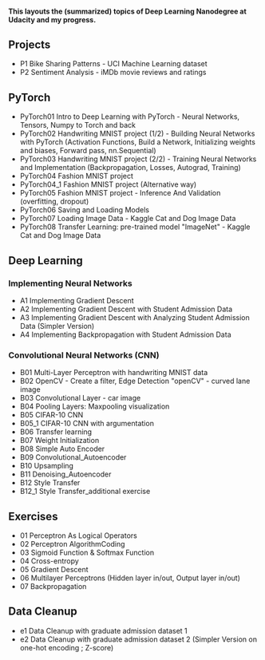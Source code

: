 #### This layouts the (summarized) topics of Deep Learning Nanodegree at Udacity and my progress.

## Projects
* P1 Bike Sharing Patterns - UCI Machine Learning dataset  
* P2 Sentiment Analysis - iMDb movie reviews and ratings

## PyTorch
* PyTorch01 Intro to Deep Learning with PyTorch - Neural Networks, Tensors, Numpy to Torch and back  
* PyTorch02 Handwriting MNIST project (1/2) - Building Neural Networks with PyTorch (Activation Functions, Build a Network, Initializing weights and biases, Forward pass, nn.Sequential)  
* PyTorch03 Handwriting MNIST project (2/2) - Training Neural Networks and Implementation
  (Backpropagation, Losses, Autograd, Training)
* PyTorch04 Fashion MNIST project  
* PyTorch04_1 Fashion MNIST project (Alternative way)  
* PyTorch05 Fashion MNIST project - Inference And Validation (overfitting, dropout)  
* PyTorch06 Saving and Loading Models  
* PyTorch07 Loading Image Data - Kaggle Cat and Dog Image Data
* PyTorch08 Transfer Learning: pre-trained model "ImageNet" - Kaggle Cat and Dog Image Data  
 
## Deep Learning
### Implementing Neural Networks 
* A1 Implementing Gradient Descent  
* A2 Implementing Gradient Descent with Student Admission Data  
* A3 Implementing Gradient Descent with Analyzing Student Admission Data (Simpler Version)  
* A4 Implementing Backpropagation with Student Admission Data

### Convolutional Neural Networks (CNN)
* B01 Multi-Layer Perceptron with handwriting MNIST data  
* B02 OpenCV - Create a filter, Edge Detection "openCV" - curved lane image
* B03 Convolutional Layer - car image
* B04 Pooling Layers: Maxpooling visualization
* B05 CIFAR-10 CNN
* B05_1 CIFAR-10 CNN with argumentation  
* B06 Transfer learning  
* B07 Weight Initialization  
* B08 Simple Auto Encoder  
* B09 Convolutional_Autoencoder  
* B10 Upsampling  
* B11 Denoising_Autoencoder
* B12 Style Transfer   
* B12_1 Style Transfer_additional exercise   

## Exercises
* 01 Perceptron As Logical Operators  
* 02 Perceptron AlgorithmCoding  
* 03 Sigmoid Function & Softmax Function  
* 04 Cross-entropy  
* 05 Gradient Descent  
* 06 Multilayer Perceptrons (Hidden layer in/out, Output layer in/out)  
* 07 Backpropagation

## Data Cleanup
* e1 Data Cleanup with graduate admission dataset 1  
* e2 Data Cleanup with graduate admission dataset 2 (Simpler Version on one-hot encoding ; Z-score)

